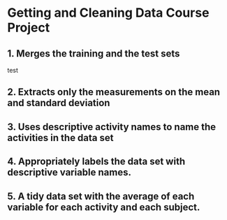 # Getting and Cleaning Data Course Project

## 1. Merges the training and the test sets
test

## 2. Extracts only the measurements on the mean and standard deviation

## 3. Uses descriptive activity names to name the activities in the data set

## 4. Appropriately labels the data set with descriptive variable names.

## 5. A tidy data set with the average of each variable for each activity and each subject.
